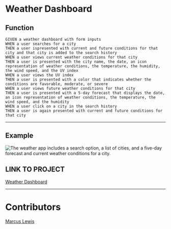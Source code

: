 # Weather Dashboard

## Function

``` 
GIVEN a weather dashboard with form inputs
WHEN a user searches for a city
THEN a user ispresented with current and future conditions for that city and that city is added to the search history
WHEN a user views current weather conditions for that city
THEN a user is presented with the city name, the date, an icon representation of weather conditions, the temperature, the humidity, the wind speed, and the UV index
WHEN a user views the UV index
THEN a user is presented with a color that indicates whether the conditions are favorable, moderate, or severe
WHEN a user views future weather conditions for that city
THEN a user is presented with a 5-day forecast that displays the date, an icon representation of weather conditions, the temperature, the wind speed, and the humidity
WHEN a user click on a city in the search history
THEN a user is again presented with current and future conditions for that city
```
- - -

## Example

![The weather app includes a search option, a list of cities, and a five-day forecast and current weather conditions for a city.](https://i.imgur.com/ka38Uoz.png)

## LINK TO PROJECT

[Weather Dashboard](https://lewisemarcus.github.io/WeatherDashboard/)

- - - 

# Contributors

[Marcus Lewis](https://github.com/lewisemarcus)